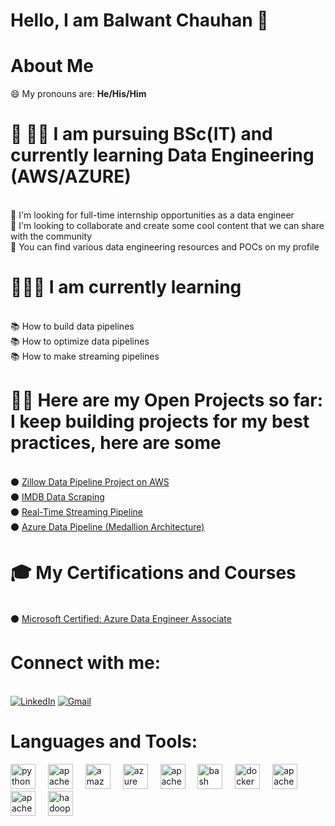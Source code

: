 # Hello, I am Balwant Chauhan 👋

# About Me 

😄 My pronouns are: **He/His/Him**

# 🔭  🧑‍🎓 I am pursuing BSc(IT) and currently learning Data Engineering (AWS/AZURE)  
&nbsp;  
           👯 I'm looking for full-time internship opportunities as a data engineer  
           💬 I'm looking to collaborate and create some cool content that we can share with the community  
           🤘 You can find various data engineering resources and POCs on my profile  

# 🧑🏻🌱 I am currently learning  
&nbsp;  
            📚 How to build data pipelines  
            📚 How to optimize data pipelines  
            📚 How to make streaming pipelines  

# 👨‍💻 Here are my Open Projects so far: I keep building projects for my best practices, here are some  
&nbsp;  
           ⚫ [Zillow Data Pipeline Project on AWS](https://github.com/balwant-chauhan-data-eng-project/zillow_data_pipiline)  
           ⚫ [IMDB Data Scraping](https://github.com/balwant-chauhan-data-eng-project/IMDB-Scrapping)  
           ⚫ [Real-Time Streaming Pipeline](https://github.com/balwant-chauhan-data-eng-project/real_time_data_pipeline-)  
           ⚫ [Azure Data Pipeline (Medallion Architecture)](https://github.com/balwant-chauhan-data-eng-project/Azure-Data-Pipeline)  

# 🎓 My Certifications and Courses  
&nbsp;  
          ⚫ [Microsoft Certified: Azure Data Engineer Associate](https://learn.microsoft.com/en-us/users/balwantchauhan-7169/credentials/2193e07270a1f8d6?ref=https%3A%2F%2Fwww.linkedin.com%2F)    

# Connect with me:  
&nbsp;  
[![LinkedIn](https://img.icons8.com/?size=48&id=xuvGCOXi8Wyg&format=png)](https://www.linkedin.com/in/balwant-chauhan-501641272/)    [![Gmail](https://img.icons8.com/?size=48&id=P7UIlhbpWzZm&format=png)](mailto:balwantc070@gmail.com)


# Languages and Tools:
<div align="left">
  <img src="https://cdn.jsdelivr.net/gh/devicons/devicon/icons/python/python-original.svg" height="40" alt="python logo" />
  <img width="12" />
  <img src="https://cdn.jsdelivr.net/gh/devicons/devicon/icons/apachekafka/apachekafka-original.svg" height="40" alt="apachekafka logo" />
  <img width="12" />
  <img src="https://cdn.jsdelivr.net/gh/devicons/devicon/icons/amazonwebservices/amazonwebservices-line-wordmark.svg" height="40" alt="amazonwebservices logo" />
  <img width="12" />
  <img src="https://cdn.jsdelivr.net/gh/devicons/devicon/icons/azure/azure-original.svg" height="40" alt="azure logo" />
  <img width="12" />
  <img src="https://cdn.jsdelivr.net/gh/devicons/devicon/icons/apache/apache-original.svg" height="40" alt="apache logo" />
  <img width="12" />
  <img src="https://cdn.jsdelivr.net/gh/devicons/devicon/icons/bash/bash-original.svg" height="40" alt="bash logo" />
  <img width="12" />
  <img src="https://cdn.jsdelivr.net/gh/devicons/devicon/icons/docker/docker-original.svg" height="40" alt="docker logo" />
  <img width="12" />
  <img src="https://cdn.simpleicons.org/apachecassandra/1287B1" height="40" alt="apachecassandra logo" />
  <img width="12" />
  <img src="https://cdn.simpleicons.org/apacheairflow/017CEE" height="40" alt="apacheairflow logo" />
  <img width="12" />
  <img src="https://cdn.jsdelivr.net/gh/devicons/devicon/icons/hadoop/hadoop-original.svg" height="40" alt="hadoop logo" />
</div>

 

<div align="center">
  <img height="200" src=" "  />
</div>

 

 

 
